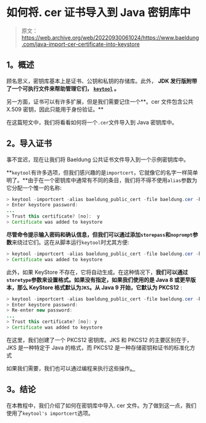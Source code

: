 # 如何将. cer 证书导入到 Java 密钥库中

> 原文：<https://web.archive.org/web/20220930061024/https://www.baeldung.com/java-import-cer-certificate-into-keystore>

## 1。概述

顾名思义，密钥库基本上是证书、公钥和私钥的存储库。此外， **JDK 发行版附带了一个可执行文件来帮助管理它们， [`keytool`](/web/20221103142804/https://www.baeldung.com/keytool-intro) 。**

另一方面，证书可以有许多扩展，但是我们需要记住一个**。cer 文件包含公共 X.509 密钥，因此只能用于身份验证。**

在这篇短文中，我们将看看如何将一个`.cer`文件导入到 Java 密钥库中。

## 2。导入证书

事不宜迟，现在让我们将 Baeldung 公共证书文件导入到一个示例密钥库中。

**`keytool`有许多选项，但我们感兴趣的是`importcert`，它就像它的名字一样简单明了。**由于在一个密钥库中通常有不同的条目，我们将不得不使用`alias`参数为它分配一个惟一的名称:

```java
> keytool -importcert -alias baeldung_public_cert -file baeldung.cer -keystore sample_keystore
> Enter keystore password:
...
> Trust this certificate? [no]:  y
> Certificate was added to keystore 
```

**尽管命令提示输入密码和确认信息，但我们可以通过添加`storepass`和`noprompt`参数**来绕过它们。这在从脚本运行`keytool`时尤其方便:

```java
> keytool -importcert -alias baeldung_public_cert -file baeldung.cer -keystore sample_keystore -storepass pass123 -noprompt
> Certificate was added to keystore
```

此外，如果 KeyStore 不存在，它将自动生成。在这种情况下，**我们可以通过`storetype`参数来设置格式。如果没有指定，如果我们使用的是 Java 8 或更早版本，那么 KeyStore 格式默认为`JKS`。从 Java 9 开始，它默认为 PKCS12** :

```java
> keytool -importcert -alias baeldung_public_cert -file baeldung.cer -keystore sample_keystore -storetype PKCS12
> Enter keystore password:
> Re-enter new password:
...
> Trust this certificate? [no]: y
> Certificate was added to keystore 
```

在这里，我们创建了一个 PKCS12 密钥库。JKS 和 PKCS12 的主要区别在于，JKS 是一种特定于 Java 的格式，而 PKCS12 是一种存储密钥和证书的标准化方式

如果我们需要，我们也可以通过编程来执行这些操作[。](/web/20221103142804/https://www.baeldung.com/java-keystore)

## 3。结论

在本教程中，我们介绍了如何在密钥库中导入. cer 文件。为了做到这一点，我们使用了`keytool's importcert`选项。